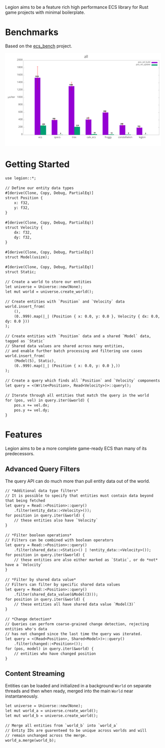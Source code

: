 Legion aims to be a feature rich high performance ECS library for Rust game projects with minimal boilerplate.

# Benchmarks

Based on the [ecs_bench](https://github.com/lschmierer/ecs_bench) project.

![](bench.png)

# Getting Started

```
use legion::*;

// Define our entity data types
#[derive(Clone, Copy, Debug, PartialEq)]
struct Position {
    x: f32,
    y: f32,
}

#[derive(Clone, Copy, Debug, PartialEq)]
struct Velocity {
    dx: f32,
    dy: f32,
}

#[derive(Clone, Copy, Debug, PartialEq)]
struct Model(usize);

#[derive(Clone, Copy, Debug, PartialEq)]
struct Static;

// Create a world to store our entities
let universe = Universe::new(None);
let mut world = universe.create_world();

// Create entities with `Position` and `Velocity` data
world.insert_from(
    (),
    (0..999).map(|_| (Position { x: 0.0, y: 0.0 }, Velocity { dx: 0.0, dy: 0.0 }))
);

// Create entities with `Position` data and a shared `Model` data, tagged as `Static`
// Shared data values are shared across many entities,
// and enable further batch processing and filtering use cases
world.insert_from(
    (Model(5), Static),
    (0..999).map(|_| (Position { x: 0.0, y: 0.0 },))
);

// Create a query which finds all `Position` and `Velocity` components
let query = <(Write<Position>, Read<Velocity>)>::query();

// Iterate through all entities that match the query in the world
for (pos, vel) in query.iter(&world) {
    pos.x += vel.dx;
    pos.y += vel.dy;
}
```

# Features

Legion aims to be a more complete game-ready ECS than many of its predecessors.

## Advanced Query Filters

The query API can do much more than pull entity data out of the world.

```
// *Additional data type filters*
// It is possible to specify that entities must contain data beyond that being fetched
let query = Read::<Position>::query()
    .filter(entity_data::<Velocity>());
for position in query.iter(&world) {
    // these entities also have `Velocity`
}

// *Filter boolean operations*
// Filters can be combined with boolean operators
let query = Read::<Position>::query()
    .filter(shared_data::<Static>() | !entity_data::<Velocity>());
for position in query.iter(&world) {
    // these entities are also either marked as `Static`, or do *not* have a `Velocity`
}

// *Filter by shared data value*
// Filters can filter by specific shared data values
let query = Read::<Position>::query()
    .filter(shared_data_value(&Model(3)));
for position in query.iter(&world) {
    // these entities all have shared data value `Model(3)`
}

// *Change detection*
// Queries can perform coarse-grained change detection, rejecting entities who's data
// has not changed since the last time the query was iterated.
let query = <(Read<Position>, Shared<Model>)>::query()
    .filter(changed::<Position>());
for (pos, model) in query.iter(&world) {
    // entities who have changed position
}
```

## Content Streaming

Entities can be loaded and initialized in a background `World` on separate threads and then
when ready, merged into the main `World` near instantaneously.

```
let universe = Universe::new(None);
let mut world_a = universe.create_world();
let mut world_b = universe.create_world();

// Merge all entities from `world_b` into `world_a`
// Entity IDs are guarenteed to be unique across worlds and will
// remain unchanged across the merge.
world_a.merge(world_b);
```